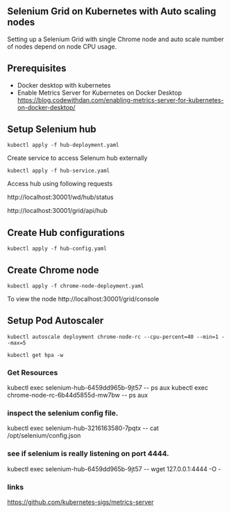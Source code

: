 ## Selenium Grid on Kubernetes with Auto scaling nodes

Setting up a Selenium Grid with single Chrome node and auto scale number of nodes depend on node CPU usage.

## Prerequisites 
* Docker desktop with kubernetes
* Enable Metrics Server for Kubernetes on Docker Desktop 
    https://blog.codewithdan.com/enabling-metrics-server-for-kubernetes-on-docker-desktop/


## Setup Selenium hub

```
kubectl apply -f hub-deployment.yaml
```

Create service to access Selenum hub externally

```
kubectl apply -f hub-service.yaml
```

Access hub using following requests

http://localhost:30001/wd/hub/status

http://localhost:30001/grid/api/hub

## Create Hub configurations

```
kubectl apply -f hub-config.yaml
```

## Create Chrome node 

```
kubectl apply -f chrome-node-deployment.yaml
```

To view the node http://localhost:30001/grid/console

## Setup Pod Autoscaler

```
kubectl autoscale deployment chrome-node-rc --cpu-percent=40 --min=1 --max=5

```

```
kubectl get hpa -w
````


### Get Resources
kubectl exec selenium-hub-6459dd965b-9jt57 -- ps aux
kubectl exec chrome-node-rc-6b44d5855d-mw7bw -- ps aux

### inspect the selenium config file.
kubectl exec selenium-hub-3216163580-7pqtx -- cat /opt/selenium/config.json

### see if selenium is really listening on port 4444.
kubectl exec selenium-hub-6459dd965b-9jt57 -- wget 127.0.0.1:4444 -O -



### links
https://github.com/kubernetes-sigs/metrics-server


